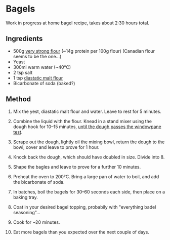 # Bagels

Work in progress at home bagel recipe, takes about 2:30 hours total.

## Ingredients

* 500g [very strong flour](https://www.shipton-mill.com/products/canadian-strong-white-bread-flour) (~14g protein per 100g flour) (Canadian flour seems to be the one...)
* Yeast
* 300ml warm water (~40℃)
* 2 tsp salt
* 1 tsp [diastatic malt flour](https://www.shipton-mill.com/products/diastatic-malt-flour-500g-307)
* Bicarbonate of soda (baked?)

## Method

1. Mix the yest, diastatic malt flour and water. Leave to rest for 5 minutes.

2. Combine the liquid with the flour. Knead in a stand mixer using the dough hook for 10–15 minutes, [until the dough passes the windowpane test](https://www.kingarthurbaking.com/blog/2022/10/14/what-is-the-windowpane-test-for-bread-dough).

3. Scrape out the dough, lightly oil the mixing bowl, return the dough to the bowl, cover and leave to prove for 1 hour.

4. Knock back the dough, which should have doubled in size. Divide into 8.

5. Shape the bagles and leave to prove for a further 10 minutes.

6. Preheat the oven to 200℃. Bring a large pan of water to boil, and add the bicarbonate of soda.

7. In batches, boil the bagels for 30–60 seconds each side, then place on a baking tray.

8. Coat in your desired bagel topping, probabily with "everything badel seasoning"...

9. Cook for ~20 minutes.

10. Eat more bagels than you expected over the next couple of days.
